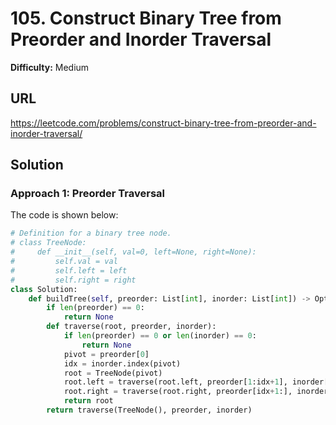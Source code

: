 # 105. Construct Binary Tree from Preorder and Inorder Traversal
**Difficulty:** Medium

## URL

https://leetcode.com/problems/construct-binary-tree-from-preorder-and-inorder-traversal/

## Solution

### Approach 1: Preorder Traversal

The code is shown below:

```python
# Definition for a binary tree node.
# class TreeNode:
#     def __init__(self, val=0, left=None, right=None):
#         self.val = val
#         self.left = left
#         self.right = right
class Solution:
    def buildTree(self, preorder: List[int], inorder: List[int]) -> Optional[TreeNode]:
        if len(preorder) == 0:
            return None
        def traverse(root, preorder, inorder):
            if len(preorder) == 0 or len(inorder) == 0:
                return None
            pivot = preorder[0]
            idx = inorder.index(pivot)
            root = TreeNode(pivot)
            root.left = traverse(root.left, preorder[1:idx+1], inorder[:idx])
            root.right = traverse(root.right, preorder[idx+1:], inorder[idx+1:])
            return root
        return traverse(TreeNode(), preorder, inorder)
```

